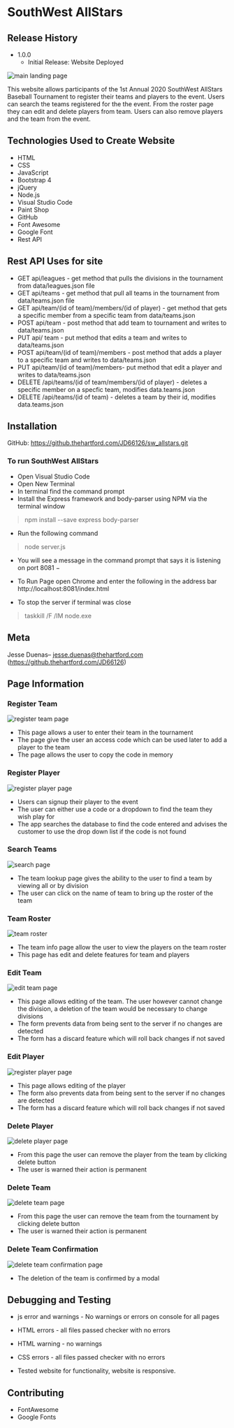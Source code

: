 # SouthWest AllStars

## Release History

* 1.0.0
    * Initial Release: Website Deployed

![main landing page](public/images/readme/home_page.png)

This website allows participants of the 1st Annual 2020 SouthWest AllStars Baseball Tournament to register their teams and players to the event. Users can search the teams registered for the the event. From the roster page they can edit and delete players from team. Users can also remove players and the team from the event.

## Technologies Used to Create Website

* HTML
* CSS
* JavaScript
* Bootstrap 4
* jQuery
* Node.js
* Visual Studio Code
* Paint Shop
* GitHub
* Font Awesome
* Google Font
* Rest API

## Rest API Uses for site
* GET api/leagues - get method that pulls the divisions in the tournament from data/leagues.json file
* GET api/teams - get method that pull all teams in the tournament from data/teams.json file
* GET api/team/(id of team)/members/(id of player) - get method that gets a specific member from a specific team from data/teams.json
* POST api/team - post method that add team to tournament and writes to data/teams.json
* PUT api/ team - put method that edits a team and writes to data/teams.json
* POST api/team/(id of team)/members - post method that adds a player to a specific team and writes to data/teams.json
* PUT api/team/(id of team)/members- put method that edit a player and writes to data/teams.json
* DELETE /api/teams/(id of team/members/(id of player) - deletes a specific member on a specfic team, modifies data.teams.json
* DELETE /api/teams/(id of team) - deletes a team by their id, modifies data.teams.json

 
## Installation

GitHub:
https://github.thehartford.com/JD66126/sw_allstars.git

### To run SouthWest AllStars

* Open Visual Studio Code
* Open New Terminal
* In terminal find the command prompt
* Install the Express framework and body-parser using NPM via the terminal window
> npm install --save express body-parser
* Run the following command
> node server.js
* You will see a message in the command prompt that says it is listening on port 8081 −

* To Run Page open Chrome and enter the following in the address bar
http://localhost:8081/index.html

* To stop the server if terminal was close
> taskkill /F /IM node.exe

## Meta

Jesse Duenas–  jesse.duenas@thehartford.com
(https://github.thehartford.com/JD66126)


## Page Information

### Register Team

![register team page](public/images/readme/team_register.png)

* This page allows a user to enter their team in the tournament
* The page give the user an access code which can be used later to add a player to the team
* The page allows the user to copy the code in memory


### Register Player

![register player page](public/images/readme/player_register.png)

* Users can signup their player to the event
* The user can either use a code or a dropdown to find the team they wish play for
* The app searches the database to find the code entered and advises the customer to use the drop down list if the code is not found


### Search Teams

![search page](public/images/readme/search_teams.png)

* The team lookup page gives the ability to the user to find a team by viewing all or by division
* The user can click on the name of team to bring up the roster of the team


### Team Roster

![team roster](public/images/readme/team_info.png)

* The team info page allow the user to view the players on the team roster
* This page has edit and delete features for team and players


### Edit Team 

![edit team page](public/images/readme/edit_team.png)

* This page allows editing of the team. The user however cannot change the division, a deletion of the team would be necessary to change divisions
* The form prevents data from being sent to the server if no changes are detected
* The form has a discard feature which will roll back changes if not saved


### Edit Player

![register player page](public/images/readme/edit_player.png)

* This page allows editing of the player
* The form also prevents data from being sent to the server if no changes are detected
* The form has a discard feature which will roll back changes if not saved

### Delete Player

![delete player page](public/images/readme/delete_player.png)

* From this page the user can remove the player from the team by clicking delete button
* The user is warned their action is permanent

### Delete Team

![delete team page](public/images/readme/delete_team.png)

* From this page the user can remove the team from the tournament by clicking delete button
* The user is warned their action is permanent

### Delete Team Confirmation

![delete team confirmation page](public/images/readme/delete_team_confirm.png)

* The deletion of the team is confirmed by a modal

## Debugging and Testing

* js error and warnings -  No warnings or errors on console for all pages
* HTML errors - all files passed checker with no errors
* HTML warning - no warnings
* CSS errors - all files passed checker with no errors

* Tested website for functionality, website is responsive.

## Contributing

* FontAwesome
* Google Fonts
